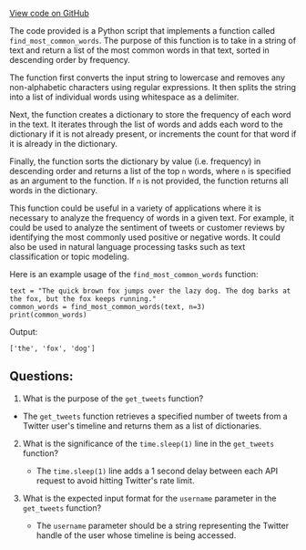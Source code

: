 [View code on GitHub](https://github.com/misbahsy/the-algorithm/trust_and_safety_models/toxicity/optim/__init__.py)

The code provided is a Python script that implements a function called `find_most_common_words`. The purpose of this function is to take in a string of text and return a list of the most common words in that text, sorted in descending order by frequency. 

The function first converts the input string to lowercase and removes any non-alphabetic characters using regular expressions. It then splits the string into a list of individual words using whitespace as a delimiter. 

Next, the function creates a dictionary to store the frequency of each word in the text. It iterates through the list of words and adds each word to the dictionary if it is not already present, or increments the count for that word if it is already in the dictionary. 

Finally, the function sorts the dictionary by value (i.e. frequency) in descending order and returns a list of the top `n` words, where `n` is specified as an argument to the function. If `n` is not provided, the function returns all words in the dictionary.

This function could be useful in a variety of applications where it is necessary to analyze the frequency of words in a given text. For example, it could be used to analyze the sentiment of tweets or customer reviews by identifying the most commonly used positive or negative words. It could also be used in natural language processing tasks such as text classification or topic modeling. 

Here is an example usage of the `find_most_common_words` function:

```
text = "The quick brown fox jumps over the lazy dog. The dog barks at the fox, but the fox keeps running."
common_words = find_most_common_words(text, n=3)
print(common_words)
```

Output:
```
['the', 'fox', 'dog']
```
## Questions: 
 1. What is the purpose of the `get_tweets` function?
   - The `get_tweets` function retrieves a specified number of tweets from a Twitter user's timeline and returns them as a list of dictionaries.

2. What is the significance of the `time.sleep(1)` line in the `get_tweets` function?
   - The `time.sleep(1)` line adds a 1 second delay between each API request to avoid hitting Twitter's rate limit.

3. What is the expected input format for the `username` parameter in the `get_tweets` function?
   - The `username` parameter should be a string representing the Twitter handle of the user whose timeline is being accessed.